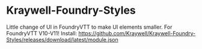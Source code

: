 # Kraywell-Foundry-Styles
Little change of UI in FoundryVTT to make UI elements smaller.
For FoundryVTT V10-V11!
Install: https://github.com/Kraywell/Kraywell-Foundry-Styles/releases/download/latest/module.json

